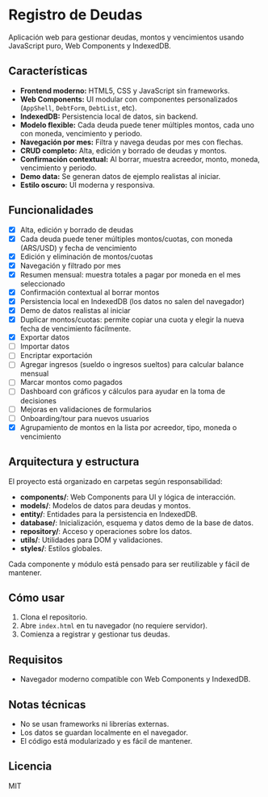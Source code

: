 # Registro de Deudas

Aplicación web para gestionar deudas, montos y vencimientos usando JavaScript puro, Web Components y IndexedDB.

## Características
- **Frontend moderno:** HTML5, CSS y JavaScript sin frameworks.
- **Web Components:** UI modular con componentes personalizados (`AppShell`, `DebtForm`, `DebtList`, etc).
- **IndexedDB:** Persistencia local de datos, sin backend.
- **Modelo flexible:** Cada deuda puede tener múltiples montos, cada uno con moneda, vencimiento y periodo.
- **Navegación por mes:** Filtra y navega deudas por mes con flechas.
- **CRUD completo:** Alta, edición y borrado de deudas y montos.
- **Confirmación contextual:** Al borrar, muestra acreedor, monto, moneda, vencimiento y periodo.
- **Demo data:** Se generan datos de ejemplo realistas al iniciar.
- **Estilo oscuro:** UI moderna y responsiva.

## Funcionalidades

- [x] Alta, edición y borrado de deudas
- [x] Cada deuda puede tener múltiples montos/cuotas, con moneda (ARS/USD) y fecha de vencimiento
- [x] Edición y eliminación de montos/cuotas
- [x] Navegación y filtrado por mes
- [x] Resumen mensual: muestra totales a pagar por moneda en el mes seleccionado
- [x] Confirmación contextual al borrar montos
- [x] Persistencia local en IndexedDB (los datos no salen del navegador)
- [x] Demo de datos realistas al iniciar
- [x] Duplicar montos/cuotas: permite copiar una cuota y elegir la nueva fecha de vencimiento fácilmente.
- [x] Exportar datos
- [ ] Importar datos
- [ ] Encriptar exportación
- [ ] Agregar ingresos (sueldo o ingresos sueltos) para calcular balance mensual
- [ ] Marcar montos como pagados
- [ ] Dashboard con gráficos y cálculos para ayudar en la toma de decisiones
- [ ] Mejoras en validaciones de formularios
- [ ] Onboarding/tour para nuevos usuarios
- [x] Agrupamiento de montos en la lista por acreedor, tipo, moneda o vencimiento

## Arquitectura y estructura
El proyecto está organizado en carpetas según responsabilidad:
- **components/**: Web Components para UI y lógica de interacción.
- **models/**: Modelos de datos para deudas y montos.
- **entity/**: Entidades para la persistencia en IndexedDB.
- **database/**: Inicialización, esquema y datos demo de la base de datos.
- **repository/**: Acceso y operaciones sobre los datos.
- **utils/**: Utilidades para DOM y validaciones.
- **styles/**: Estilos globales.

Cada componente y módulo está pensado para ser reutilizable y fácil de mantener.

## Cómo usar
1. Clona el repositorio.
2. Abre `index.html` en tu navegador (no requiere servidor).
3. Comienza a registrar y gestionar tus deudas.

## Requisitos
- Navegador moderno compatible con Web Components y IndexedDB.

## Notas técnicas
- No se usan frameworks ni librerías externas.
- Los datos se guardan localmente en el navegador.
- El código está modularizado y es fácil de mantener.

## Licencia
MIT